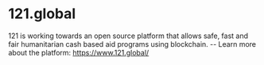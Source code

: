121.global
==========

121 is working towards an open source platform that allows safe, fast and fair humanitarian cash based aid programs using blockchain.  -- Learn more about the platform: <https://www.121.global/>
